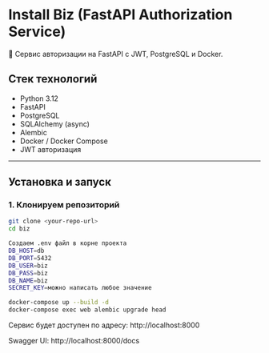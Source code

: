 # Install Biz (FastAPI Authorization Service)

🚀 Сервис авторизации на FastAPI с JWT, PostgreSQL и Docker.

## Стек технологий
- Python 3.12
- FastAPI
- PostgreSQL
- SQLAlchemy (async)
- Alembic
- Docker / Docker Compose
- JWT авторизация

---

## Установка и запуск

### 1. Клонируем репозиторий
```bash
git clone <your-repo-url>
cd biz

Создаем .env файл в корне проекта
DB_HOST=db
DB_PORT=5432
DB_USER=biz
DB_PASS=biz
DB_NAME=biz
SECRET_KEY=можно написать любое значение

docker-compose up --build -d
docker-compose exec web alembic upgrade head
```


Сервис будет доступен по адресу: http://localhost:8000

Swagger UI: http://localhost:8000/docs

